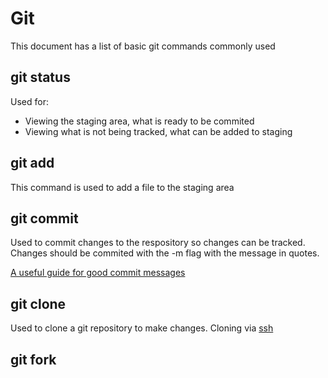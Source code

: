 # Git

This document has a list of basic git commands commonly used

## git status

Used for:
+ Viewing the staging area, what is ready to be commited
+ Viewing what is not being tracked, what can be added to staging

## git add

This command is used to add a file to the staging area

## git commit

Used to commit changes to the respository so changes can be tracked. Changes should be commited with the -m flag with the message in quotes. 

[A useful guide for good commit messages](https://cbea.ms/git-commit/)

## git clone

Used to clone a git repository to make changes. Cloning via [ssh](https://docs.github.com/en/authentication/connecting-to-github-with-ssh)

## git fork

